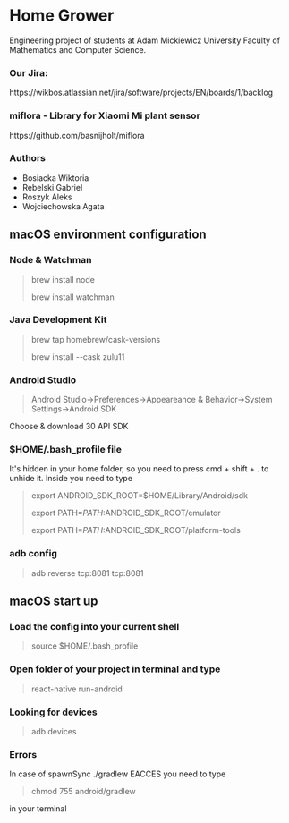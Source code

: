 # Home Grower

<p>Engineering project of students at Adam Mickiewicz University Faculty of Mathematics and Computer Science.</p>

### Our Jira: 
<p>https://wikbos.atlassian.net/jira/software/projects/EN/boards/1/backlog</p>

### miflora - Library for Xiaomi Mi plant sensor
<p>https://github.com/basnijholt/miflora</p>

### Authors
- Bosiacka Wiktoria
- Rebelski Gabriel
- Roszyk Aleks
- Wojciechowska Agata

## macOS environment configuration

### Node & Watchman
>brew install node
>
>brew install watchman

### Java Development Kit
>brew tap homebrew/cask-versions
>
>brew install --cask zulu11

### Android Studio
>Android Studio->Preferences->Appeareance & Behavior->System Settings->Android SDK

Choose & download 30 API SDK

### $HOME/.bash_profile file
It's hidden in your home folder, so you need to press cmd + shift + . to unhide it. Inside you need to type
>export ANDROID_SDK_ROOT=$HOME/Library/Android/sdk
>
>export PATH=$PATH:$ANDROID_SDK_ROOT/emulator
>
>export PATH=$PATH:$ANDROID_SDK_ROOT/platform-tools

### adb config
>adb reverse tcp:8081 tcp:8081


## macOS start up

### Load the config into your current shell
>source $HOME/.bash_profile

### Open folder of your project in terminal and type
>react-native run-android

### Looking for devices
>adb devices

### Errors
In case of spawnSync ./gradlew EACCES you need to type
>chmod 755 android/gradlew 

in your terminal

